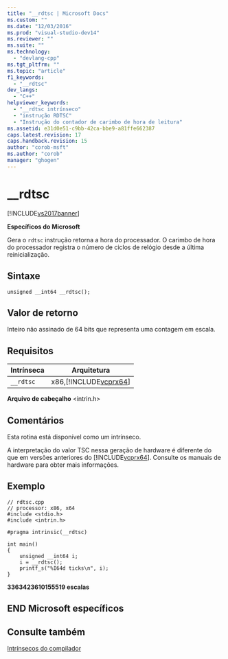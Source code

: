 ```yaml
---
title: "__rdtsc | Microsoft Docs"
ms.custom: ""
ms.date: "12/03/2016"
ms.prod: "visual-studio-dev14"
ms.reviewer: ""
ms.suite: ""
ms.technology: 
  - "devlang-cpp"
ms.tgt_pltfrm: ""
ms.topic: "article"
f1_keywords: 
  - "__rdtsc"
dev_langs: 
  - "C++"
helpviewer_keywords: 
  - "__rdtsc intrínseco"
  - "instrução RDTSC"
  - "Instrução do contador de carimbo de hora de leitura"
ms.assetid: e31d0e51-c9bb-42ca-bbe9-a81ffe662387
caps.latest.revision: 17
caps.handback.revision: 15
author: "corob-msft"
ms.author: "corob"
manager: "ghogen"
---
```

# __rdtsc
[!INCLUDE[vs2017banner](../assembler/inline/includes/vs2017banner.md)]

**Específicos do Microsoft**  
  
 Gera o `rdtsc` instrução retorna a hora do processador.  O carimbo de hora do processador registra o número de ciclos de relógio desde a última reinicialização.  
  
## Sintaxe  
  
```  
unsigned __int64 __rdtsc();  
```  
  
## Valor de retorno  
 Inteiro não assinado de 64 bits que representa uma contagem em escala.  
  
## Requisitos  
  
|Intrínseca|Arquitetura|  
|----------------|-----------------|  
|`__rdtsc`|x86,[!INCLUDE[vcprx64](../Token/vcprx64_md.md)]|  
  
 **Arquivo de cabeçalho** \<intrin.h\>  
  
## Comentários  
 Esta rotina está disponível como um intrínseco.  
  
 A interpretação do valor TSC nessa geração de hardware é diferente do que em versões anteriores do [!INCLUDE[vcprx64](../Token/vcprx64_md.md)].  Consulte os manuais de hardware para obter mais informações.  
  
## Exemplo  
  
```  
// rdtsc.cpp  
// processor: x86, x64  
#include <stdio.h>  
#include <intrin.h>  
  
#pragma intrinsic(__rdtsc)  
  
int main()  
{  
    unsigned __int64 i;  
    i = __rdtsc();  
    printf_s("%I64d ticks\n", i);  
}  
```  
  
  **3363423610155519 escalas**   
## END Microsoft específicos  
  
## Consulte também  
 [Intrínsecos do compilador](../intrinsics/compiler-intrinsics.md)